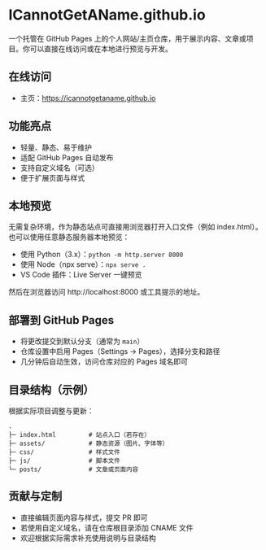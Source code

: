 # ICannotGetAName.github.io

一个托管在 GitHub Pages 上的个人网站/主页仓库，用于展示内容、文章或项目。你可以直接在线访问或在本地进行预览与开发。

## 在线访问
- 主页：https://icannotgetaname.github.io

## 功能亮点
- 轻量、静态、易于维护
- 适配 GitHub Pages 自动发布
- 支持自定义域名（可选）
- 便于扩展页面与样式

## 本地预览
无需复杂环境，作为静态站点可直接用浏览器打开入口文件（例如 index.html）。也可以使用任意静态服务器本地预览：
- 使用 Python（3.x）：`python -m http.server 8000`
- 使用 Node（npx serve）：`npx serve .`
- VS Code 插件：Live Server 一键预览

然后在浏览器访问 http://localhost:8000 或工具提示的地址。

## 部署到 GitHub Pages
- 将更改提交到默认分支（通常为 `main`）
- 仓库设置中启用 Pages（Settings → Pages），选择分支和路径
- 几分钟后自动生效，访问仓库对应的 Pages 域名即可

## 目录结构（示例）
根据实际项目调整与更新：
```
.
├─ index.html         # 站点入口（若存在）
├─ assets/            # 静态资源（图片、字体等）
├─ css/               # 样式文件
├─ js/                # 脚本文件
└─ posts/             # 文章或页面内容
```

## 贡献与定制
- 直接编辑页面内容与样式，提交 PR 即可
- 若使用自定义域名，请在仓库根目录添加 CNAME 文件
- 欢迎根据实际需求补充使用说明与目录结构
